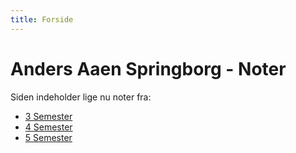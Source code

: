 ```yaml
---
title: Forside
---
```


# Anders Aaen Springborg - Noter


Siden indeholder lige nu noter fra:

* [3 Semester](3-semester/index.md)
* [4 Semester](4-semester/index.md)
* [5 Semester](5-semester/index.md)

<br>





